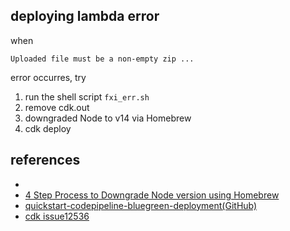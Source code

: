 
## deploying lambda error

when

```
Uploaded file must be a non-empty zip ...
```

error occurres, try

1. run the shell script `fxi_err.sh`
1. remove cdk.out
1. downgraded Node to v14 via Homebrew
1. cdk deploy

## references

- [](https://dev.classmethod.jp/articles/cdk-approval-pipeline/)
- [4 Step Process to Downgrade Node version using Homebrew](https://medium.com/@georgeenathomas/3-step-process-to-downgrade-node-version-using-homebrew-bc0b0a72ae27)
- [quickstart-codepipeline-bluegreen-deployment(GitHub)](https://github.com/aws-quickstart/quickstart-codepipeline-bluegreen-deployment)
- [cdk issue12536](https://github.com/aws/aws-cdk/issues/12536)